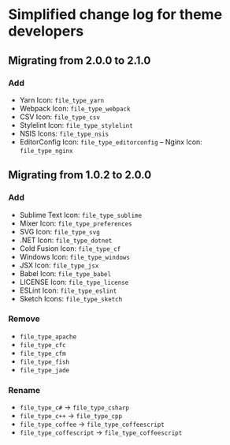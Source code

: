 # Simplified change log for theme developers

## Migrating from 2.0.0 to 2.1.0

### Add

- Yarn Icon: `file_type_yarn`
- Webpack Icon: `file_type_webpack`
- CSV Icon: `file_type_csv`
- Stylelint Icon: `file_type_stylelint`
- NSIS Icons: `file_type_nsis`
- EditorConfig Icon: `file_type_editorconfig`
– Nginx Icon: `file_type_nginx`

## Migrating from 1.0.2 to 2.0.0

### Add

- Sublime Text Icon: `file_type_sublime`
- Mixer Icon: `file_type_preferences`
- SVG Icon: `file_type_svg`
- .NET Icon: `file_type_dotnet`
- Cold Fusion Icon: `file_type_cf`
- Windows Icon: `file_type_windows`
- JSX Icon: `file_type_jsx`
- Babel Icon: `file_type_babel`
- LICENSE Icon: `file_type_license`
- ESLint Icon: `file_type_eslint`
- Sketch Icons: `file_type_sketch`

### Remove

- `file_type_apache`
- `file_type_cfc`
- `file_type_cfm`
- `file_type_fish`
- `file_type_jade`

### Rename

- `file_type_c#` -> `file_type_csharp`
- `file_type_c++` -> `file_type_cpp`
- `file_type_coffee` -> `file_type_coffeescript`
- `file_type_coffescript` -> `file_type_coffeescript`
